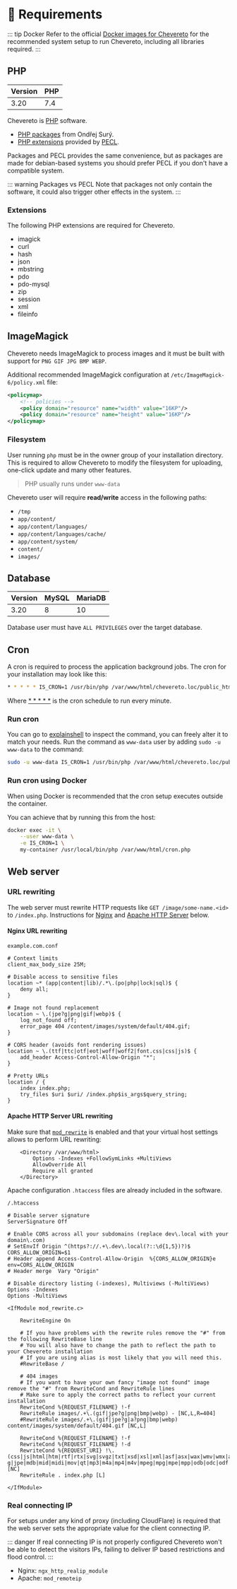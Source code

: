 # 📌 Requirements

::: tip Docker
Refer to the official [Docker images for Chevereto](https://github.com/chevereto/docker) for the recommended system setup to run Chevereto, including all libraries required.
:::

## PHP

| Version | PHP |
| ------- | --- |
| 3.20    | 7.4 |

Chevereto is [PHP](https://php.net/) software.

* [PHP packages](https://deb.sury.org/) from Ondřej Surý.
* [PHP extensions](https://www.php.net/manual/en/extensions.membership.php) provided by [PECL](https://pecl.php.net/).

Packages and PECL provides the same convenience, but as packages are made for debian-based systems you should prefer PECL if you don't have a compatible system.

::: warning Packages vs PECL
Note that packages not only contain the software, it could also trigger other effects in the system.
:::

### Extensions

The following PHP extensions are required for Chevereto.

* imagick
* curl
* hash
* json
* mbstring
* pdo
* pdo-mysql
* zip
* session
* xml
* fileinfo

## ImageMagick

Chevereto needs ImageMagick to process images and it must be built with support for `PNG GIF JPG BMP WEBP`.

Additional recommended ImageMagick configuration at `/etc/ImageMagick-6/policy.xml` file:

```xml
<policymap>
    <!-- policies -->
    <policy domain="resource" name="width" value="16KP"/>
    <policy domain="resource" name="height" value="16KP"/>
</policymap>
```

### Filesystem

User running `php` must be in the owner group of your installation directory. This is required to allow Chevereto to modify the filesystem for uploading, one-click update and many other features.

> PHP usually runs under `www-data`

Chevereto user will require **read/write** access in the following paths:

* `/tmp`
* `app/content/`
* `app/content/languages/`
* `app/content/languages/cache/`
* `app/content/system/`
* `content/`
* `images/`

## Database

| Version | MySQL | MariaDB |
| ------- | ----- | ------- |
| 3.20    | 8     | 10      |

Database user must have `ALL PRIVILEGES` over the target database.

## Cron

A cron is required to process the application background jobs. The cron for your installation may look like this:

```sh
* * * * * IS_CRON=1 /usr/bin/php /var/www/html/chevereto.loc/public_html/cron.php
```

Where [* * * * *](https://crontab.guru/#*_*_*_*_*) is the cron schedule to run every minute.

### Run cron

You can go to [explainshell](https://explainshell.com/explain?cmd=IS_CRON%3D1+%2Fusr%2Fbin%2Fphp+%2Fvar%2Fwww%2Fhtml%2Fchevereto.loc%2Fpublic_html%2Fcron.php+%3E%2Fdev%2Fnull+2%3E%261) to inspect the command, you can freely alter it to match your needs. Run the command as `www-data` user by adding `sudo -u www-data` to the command:

```sh
sudo -u www-data IS_CRON=1 /usr/bin/php /var/www/html/chevereto.loc/public_html/cron.php
```

### Run cron using Docker

When using Docker is recommended that the cron setup executes outside the container.

You can achieve that by running this from the host:

```sh
docker exec -it \
    --user www-data \
    -e IS_CRON=1 \
    my-container /usr/local/bin/php /var/www/html/cron.php
```

## Web server

### URL rewriting

The web server must rewrite HTTP requests like `GET /image/some-name.<id>` to `/index.php`. Instructions for [Nginx](https://nginx.org/) and [Apache HTTP Server](https://httpd.apache.org/) below.

#### Nginx URL rewriting

`example.com.conf`

```nginx
# Context limits
client_max_body_size 25M;

# Disable access to sensitive files
location ~* (app|content|lib)/.*\.(po|php|lock|sql)$ {
    deny all;
}

# Image not found replacement
location ~ \.(jpe?g|png|gif|webp)$ {
    log_not_found off;
    error_page 404 /content/images/system/default/404.gif;
}

# CORS header (avoids font rendering issues)
location ~ \.(ttf|ttc|otf|eot|woff|woff2|font.css|css|js)$ {
    add_header Access-Control-Allow-Origin "*";
}

# Pretty URLs
location / {
    index index.php;
    try_files $uri $uri/ /index.php$is_args$query_string;
}
```

#### Apache HTTP Server URL rewriting

Make sure that [`mod_rewrite`](https://httpd.apache.org/docs/current/mod/mod_rewrite.html) is enabled and that your virtual host settings allows to perform URL rewriting:

```apacheconf
    <Directory /var/www/html>
        Options -Indexes +FollowSymLinks +MultiViews
        AllowOverride All
        Require all granted
    </Directory>
```

Apache configuration `.htaccess` files are already included in the software.

`/.htaccess`

```apacheconf
# Disable server signature
ServerSignature Off

# Enable CORS across all your subdomains (replace dev\.local with your domain\.com)
# SetEnvIf Origin ^(https?://.+\.dev\.local(?::\d{1,5})?)$   CORS_ALLOW_ORIGIN=$1
# Header append Access-Control-Allow-Origin  %{CORS_ALLOW_ORIGIN}e   env=CORS_ALLOW_ORIGIN
# Header merge  Vary "Origin"

# Disable directory listing (-indexes), Multiviews (-MultiViews)
Options -Indexes
Options -MultiViews

<IfModule mod_rewrite.c>

    RewriteEngine On

    # If you have problems with the rewrite rules remove the "#" from the following RewriteBase line
    # You will also have to change the path to reflect the path to your Chevereto installation
    # If you are using alias is most likely that you will need this.
    #RewriteBase /

    # 404 images
    # If you want to have your own fancy "image not found" image remove the "#" from RewriteCond and RewriteRule lines
    # Make sure to apply the correct paths to reflect your current installation
    RewriteCond %{REQUEST_FILENAME} !-f
    RewriteRule images/.+\.(gif|jpe?g|png|bmp|webp) - [NC,L,R=404]
    #RewriteRule images/.+\.(gif|jpe?g|a?png|bmp|webp) content/images/system/default/404.gif [NC,L]

    RewriteCond %{REQUEST_FILENAME} !-f
    RewriteCond %{REQUEST_FILENAME} !-d
    RewriteCond %{REQUEST_URI} !\.(css|js|html|htm|rtf|rtx|svg|svgz|txt|xsd|xsl|xml|asf|asx|wax|wmv|wmx|avi|bmp|class|divx|doc|docx|exe|gif|gz|gzip|ico|jpe?g|jpe|mdb|mid|midi|mov|qt|mp3|m4a|mp4|m4v|mpeg|mpg|mpe|mpp|odb|odc|odf|odg|odp|ods|odt|ogg|pdf|png|pot|pps|ppt|pptx|ra|ram|swf|tar|tif|tiff|wav|webp|wma|wri|xla|xls|xlsx|xlt|xlw|zip)$ [NC]
    RewriteRule . index.php [L]

</IfModule>
```

### Real connecting IP

For setups under any kind of proxy (including CloudFlare) is required that the web server sets the appropriate value for the client connecting IP.

::: danger
If real connecting IP is not properly configured Chevereto won't be able to detect the visitors IPs, failing to deliver IP based restrictions and flood control.
:::

* Nginx: `ngx_http_realip_module`
* Apache: `mod_remoteip`
